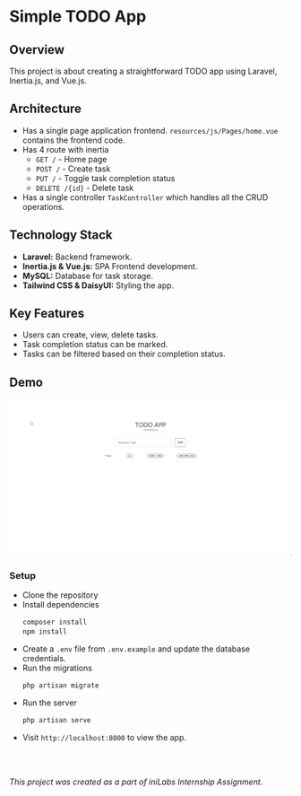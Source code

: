 # Simple TODO App

## Overview

This project is about creating a straightforward TODO app using Laravel, Inertia.js, and Vue.js. 


## Architecture
- Has a single page application frontend. `resources/js/Pages/home.vue` contains the frontend code.
- Has 4 route with inertia
    - `GET /` - Home page
    - `POST /` - Create task 
    - `PUT /` - Toggle task completion status
    - `DELETE /{id}` - Delete task
- Has a single controller `TaskController` which handles all the CRUD operations.
## Technology Stack

- **Laravel:** Backend framework.
- **Inertia.js & Vue.js:** SPA Frontend development.
- **MySQL:** Database for task storage.
- **Tailwind CSS & DaisyUI:** Styling the app.

## Key Features

- Users can create, view, delete tasks.
- Task completion status can be marked.
- Tasks can be filtered based on their completion status.

## Demo 
<img src="./docs/assets/todo_demo.gif" alt="demo" />


### Setup

- Clone the repository
- Install dependencies
    ```bash
    composer install
    npm install
    ```
- Create a `.env` file from `.env.example` and update the database credentials.
- Run the migrations
    ```bash
    php artisan migrate
    ```
- Run the server
    ```bash
    php artisan serve
    ```
- Visit `http://localhost:8000` to view the app.


<br><br>

<em>This project was created as a part of iniLabs Internship Assignment.</em>

